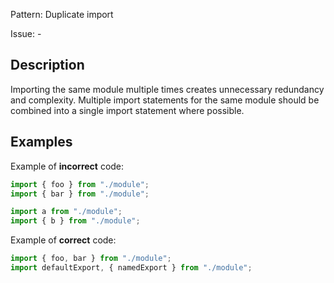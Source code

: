 Pattern: Duplicate import

Issue: -

## Description

Importing the same module multiple times creates unnecessary redundancy and complexity. Multiple import statements for the same module should be combined into a single import statement where possible.

## Examples

Example of **incorrect** code:
```javascript
import { foo } from "./module";
import { bar } from "./module";

import a from "./module";
import { b } from "./module";
```

Example of **correct** code:
```javascript
import { foo, bar } from "./module";
import defaultExport, { namedExport } from "./module";
```